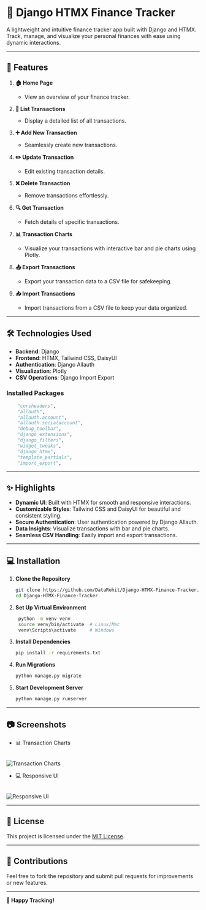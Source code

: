 # 💸 Django HTMX Finance Tracker  

A lightweight and intuitive finance tracker app built with Django and HTMX. Track, manage, and visualize your personal finances with ease using dynamic interactions.  

---

## 🚀 Features  

1. **🏠 Home Page**  
   - View an overview of your finance tracker.

2. **📜 List Transactions**  
   - Display a detailed list of all transactions.

3. **➕ Add New Transaction**  
   - Seamlessly create new transactions.

4. **✏️ Update Transaction**  
   - Edit existing transaction details.

5. **❌ Delete Transaction**  
   - Remove transactions effortlessly.

6. **🔍 Get Transaction**  
   - Fetch details of specific transactions.

7. **📊 Transaction Charts**  
   - Visualize your transactions with interactive bar and pie charts using Plotly.

8. **📤 Export Transactions**  
   - Export your transaction data to a CSV file for safekeeping.

9. **📥 Import Transactions**  
   - Import transactions from a CSV file to keep your data organized.

---

## 🛠️ Technologies Used  

- **Backend**: Django  
- **Frontend**: HTMX, Tailwind CSS, DaisyUI  
- **Authentication**: Django Allauth  
- **Visualization**: Plotly  
- **CSV Operations**: Django Import Export  

### Installed Packages

```python
    "corsheaders",
    "allauth",
    "allauth.account",
    "allauth.socialaccount",
    "debug_toolbar",
    "django_extensions",
    "django_filters",
    "widget_tweaks",
    "django_htmx",
    "template_partials",
    "import_export",
```

---

## ✨ Highlights  

- **Dynamic UI**: Built with HTMX for smooth and responsive interactions.  
- **Customizable Styles**: Tailwind CSS and DaisyUI for beautiful and consistent styling.  
- **Secure Authentication**: User authentication powered by Django Allauth.  
- **Data Insights**: Visualize transactions with bar and pie charts.  
- **Seamless CSV Handling**: Easily import and export transactions.  

---

## 💻 Installation  

1. **Clone the Repository**  

    ```bash
    git clone https://github.com/DataRohit/Django-HTMX-Finance-Tracker.git
    cd Django-HTMX-Finance-Tracker
    ```

2. **Set Up Virtual Environment**  

   ```bash
    python -m venv venv
    source venv/bin/activate  # Linux/Mac
    venv\Scripts\activate     # Windows
   ```

3. **Install Dependencies**  

    ```bash
    pip install -r requirements.txt
    ```

4. **Run Migrations**  

    ```bash
    python manage.py migrate
    ```

5. **Start Development Server**  

    ```bash
    python manage.py runserver
    ```

---

## 📷 Screenshots  

- 📊 Transaction Charts  
<br />
<img alt="Transaction Charts" src="https://raw.githubusercontent.com/DataRohit/Django-HTMX-Finance-Tracker/refs/heads/master/apps/static/images/demo/transaction_charts_demo.png">

- 💻 Responsive UI  
<br />
<img alt="Responsive UI" src="https://raw.githubusercontent.com/DataRohit/Django-HTMX-Finance-Tracker/refs/heads/master/apps/static/images/demo/responsive_design_demo.png">

---

## 📜 License  

This project is licensed under the [MIT License](./license).  

---

## 📩 Contributions  

Feel free to fork the repository and submit pull requests for improvements or new features.  

---

**💸 Happy Tracking!**  
